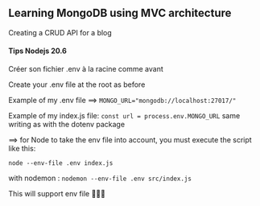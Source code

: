 ## Learning MongoDB using MVC architecture

Creating a CRUD API for a blog

#### Tips Nodejs 20.6

Créer son fichier .env à la racine comme avant

Create your .env file at the root as before

Example of my .env file
==> `MONGO_URL="mongodb://localhost:27017/"`

Example of my index.js file:
`const url = process.env.MONGO_URL` same writing as with the dotenv package

==> for Node to take the env file into account, you must execute the script like this:

`node --env-file .env index.js`

with nodemon :
`nodemon --env-file .env src/index.js`

This will support env file 🚀🚀🚀
